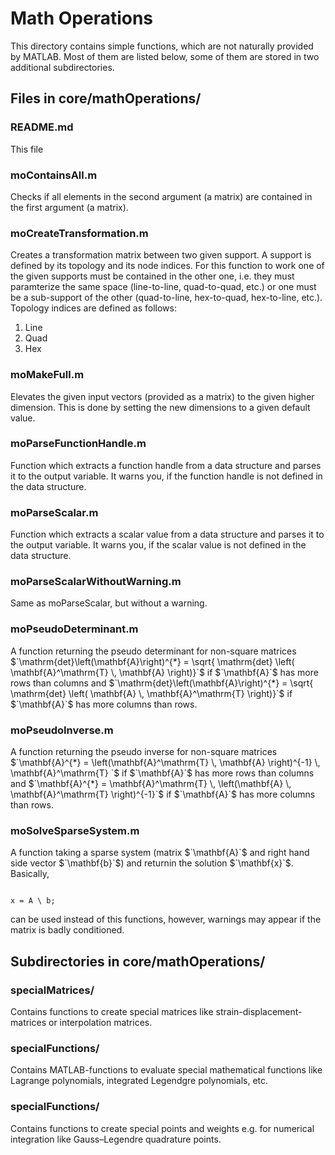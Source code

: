 <h1>Math Operations</h1>

This directory contains simple functions, which are not naturally provided by MATLAB. 
Most of them are listed below, some of them are stored in two additional subdirectories.

<h2>Files in core/mathOperations/</h2>
<h3>README.md</h3>
This file


<h3>moContainsAll.m</h3>
Checks if all elements in the second argument (a matrix) are contained in the first argument (a matrix).

<h3>moCreateTransformation.m</h3>
Creates a transformation matrix between two given support. A support is defined by its topology and its node indices. For this function to work one of the given supports must be contained in the other one, i.e. they must paramterize the same space (line-to-line, quad-to-quad, etc.) or one must be a sub-support of the other (quad-to-line, hex-to-quad, hex-to-line, etc.).
Topology indices are defined as follows:
<ol>
<li> Line </li>
<li> Quad </li>
<li> Hex </li>
</ol>

<h3>moMakeFull.m</h3>
Elevates the given input vectors (provided as a matrix) to the given higher dimension. This is done by setting the new dimensions to a given default value.

<h3>moParseFunctionHandle.m</h3>
Function which extracts a function handle from a data structure and parses it to the output variable. It warns you, if the function handle is not defined in the data structure.

<h3>moParseScalar.m</h3>
Function which extracts a scalar value from a data structure and parses it to the output variable. It warns you, if the scalar value is not defined in the data structure.

<h3>moParseScalarWithoutWarning.m</h3>
Same as moParseScalar, but without a warning.

<h3>moPseudoDeterminant.m</h3>
A function returning the pseudo determinant for non-square matrices
$`\mathrm{det}\left(\mathbf{A}\right)^{*} = \sqrt{ \mathrm{det} \left( \mathbf{A}^\mathrm{T} \, \mathbf{A} \right)}`$
if $`\mathbf{A}`$ has more rows than columns and 
$`\mathrm{det}\left(\mathbf{A}\right)^{*} = \sqrt{ \mathrm{det} \left( \mathbf{A} \, \mathbf{A}^\mathrm{T} \right)}`$
if $`\mathbf{A}`$ has more columns than rows.


<h3>moPseudoInverse.m</h3>
A function returning the pseudo inverse for non-square matrices
$`\mathbf{A}^{*} = \left(\mathbf{A}^\mathrm{T} \, \mathbf{A} \right)^{-1} \, \mathbf{A}^\mathrm{T} `$
if $`\mathbf{A}`$ has more rows than columns and 
$`\mathbf{A}^{*} = \mathbf{A}^\mathrm{T} \, \left(\mathbf{A} \, \mathbf{A}^\mathrm{T} \right)^{-1}`$
if $`\mathbf{A}`$ has more columns than rows.


<h3>moSolveSparseSystem.m</h3>
A function taking a sparse system (matrix $`\mathbf{A}`$ and right hand side vector $`\mathbf{b}`$) and returnin the solution $`\mathbf{x}`$. Basically, 
<pre><code>
x = A \ b;
</code></pre>
can be used instead of this functions, however, warnings may appear if the matrix is badly conditioned.


<h2>Subdirectories in core/mathOperations/</h2>

<h3>specialMatrices/</h3>
Contains functions to create special matrices like strain-displacement-matrices or interpolation matrices.

<h3>specialFunctions/</h3>
Contains MATLAB-functions to evaluate special mathematical functions like Lagrange polynomials, integrated Legendgre polynomials, etc.

<h3>specialFunctions/</h3>
Contains functions to create special points and weights e.g. for numerical integration like Gauss–Legendre quadrature points.
